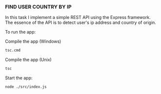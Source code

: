 ### FIND USER COUNTRY BY IP

In this task I implement a simple REST API using the Express framework. The essence of the API is to detect user's ip
address and country of origin.

To run the app:

Compile the app (Windows)

```bash
tsc.cmd
```

Compile the app (Unix)

```bash
tsc
```

Start the app:

```bash
node ./src/index.js
```